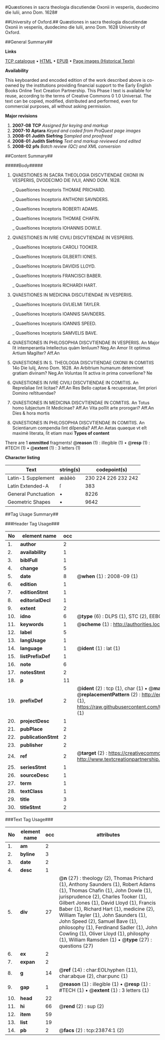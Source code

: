 #Quæstiones in sacra theologia discutiendæ Oxonii in vesperiis, duodecimo die Iulii, anno Dom. 1628#

##University of Oxford.##
Quæstiones in sacra theologia discutiendæ Oxonii in vesperiis, duodecimo die Iulii, anno Dom. 1628
University of Oxford.

##General Summary##

**Links**

[TCP catalogue](http://www.ota.ox.ac.uk/tcp/)  • 
[HTML](http://tei.it.ox.ac.uk/tcp/Texts-HTML/free/A08/A08712.html)  • 
[EPUB](http://tei.it.ox.ac.uk/tcp/Texts-EPUB/free/A08/A08712.epub) • 
[Page images (Historical Texts)](https://data.historicaltexts.jisc.ac.uk/view?pubId=eebo-20235124e&pageId=eebo-20235124e-23874-1)

**Availability**

This keyboarded and encoded edition of the
	       work described above is co-owned by the institutions
	       providing financial support to the Early English Books
	       Online Text Creation Partnership. This Phase I text is
	       available for reuse, according to the terms of Creative
	       Commons 0 1.0 Universal. The text can be copied,
	       modified, distributed and performed, even for
	       commercial purposes, all without asking permission.

**Major revisions**

1. __2007-08__ __TCP__ *Assigned for keying and markup*
1. __2007-10__ __Aptara__ *Keyed and coded from ProQuest page images*
1. __2008-01__ __Judith Siefring__ *Sampled and proofread*
1. __2008-01__ __Judith Siefring__ *Text and markup reviewed and edited*
1. __2008-02__ __pfs__ *Batch review (QC) and XML conversion*

##Content Summary##

#####Body#####

1. QVAESTIONES IN
SACRA THEOLOGIA DISCVTIENDAE 
OXONII IN VESPERIIS,
DVODECIMO DIE IVLII,
ANNO DOM. 1628.

    _ Quaeſtiones Inceptoris THOMAE PRICHARD.

    _ Quaeſtiones Inceptoris ANTHONII SAVNDERS.

    _ Quaeſtiones Inceptoris ROBERTI ADAMS.

    _ Quaeſtiones Inceptoris THOMAE CHAFIN.

    _ Quaeſtiones Inceptoris IOHANNIS DOWLE.

1. QVAESTIONES IN IVRE CIVILI DISCVTIENDAE
IN VESPERIIS.

    _ Quaeſtiones Inceptoris CAROLI TOOKER.

    _ Quaeſtiones Inceptoris GILBERTI IONES.

    _ Quaeſtiones Inceptoris DAVIDIS LLOYD.

    _ Quaeſtiones Inceptoris FRANCISCI BABER.

    _ Quaeſtiones Inceptoris RICHARDI HART.

1. QVAESTIONES IN MEDICINA
DISCUTIENDAE IN VESPERIIS.

    _ Quaeſtiones Inceptoris GVLIELMI TAYLER.

    _ Quaeſtiones Inceptoris IOANNIS SAVNDERS.

    _ Quaeſtiones Inceptoris IOANNIS SPEED.

    _ Quaeſtiones Inceptoris SAMVELIS BAVE.

1. QVAESTIONES IN PHILOSOPHIA DISCVTIENDAE
IN VESPERIIS.
An Major ſit intemperantia Intellectus quàm ſenſuum? Neg.An Amor ſit optimus Artium Magiſter? Aff.An
1. QVAESTIONES IN S. THEOLOGIA DISCVTIENDAE 
OXONII IN COMITIIS
14o Die Iulij, Anno Dom. 1628.
An Arbitrium humanum determinet gratiam divinam? Neg.An Voluntas ſit activa in prima converſione? Ne
1. QVAESTIONES IN IVRE CIVILI DISCVTIENDAE
IN COMITIIS.
An Repreſaliae ſint licitae? Aff.An Res Bello captae & recuperatae, ſint priori Domino reſtituendae?
1. QVAESTIONES IN MEDICINA DISCVTIENDAE
IN COMITIIS.
An Totus homo ſubjectum ſit Medicinae? Aff.An Vita poſſit arte prorogari? Aff.An Dies & hora mortis 
1. QVAESTIONES IN PHILOSOPHIA DISCVTIENDAE
IN COMITIIS.
An Scientiarum compendia ſint diſpendia? Aff.An Aetas quaeque vt eſt maximè literata, ſit etiam maxi
**Types of content**


There are 1 **ommitted** fragments! 
 @__reason__ (1) : illegible (1)  •  @__resp__ (1) : #TECH (1)  •  @__extent__ (1) : 3 letters (1)

**Character listing**


|Text|string(s)|codepoint(s)|
|---|---|---|
|Latin-1 Supplement|æàâèò|230 224 226 232 242|
|Latin Extended-A|ſ|383|
|General Punctuation|•|8226|
|Geometric Shapes|▪|9642|

##Tag Usage Summary##

###Header Tag Usage###

|No|element name|occ|attributes|
|---|---|---|---|
|1.|__author__|2||
|2.|__availability__|1||
|3.|__biblFull__|1||
|4.|__change__|5||
|5.|__date__|8| @__when__ (1) : 2008-09 (1)|
|6.|__edition__|1||
|7.|__editionStmt__|1||
|8.|__editorialDecl__|1||
|9.|__extent__|2||
|10.|__idno__|6| @__type__ (6) : DLPS (1), STC (2), EEBO-CITATION (1), OCLC (1), VID (1)|
|11.|__keywords__|1| @__scheme__ (1) : http://authorities.loc.gov/ (1)|
|12.|__label__|5||
|13.|__langUsage__|1||
|14.|__language__|1| @__ident__ (1) : lat (1)|
|15.|__listPrefixDef__|1||
|16.|__note__|6||
|17.|__notesStmt__|2||
|18.|__p__|11||
|19.|__prefixDef__|2| @__ident__ (2) : tcp (1), char (1)  •  @__matchPattern__ (2) : ([0-9\-]+):([0-9IVX]+) (1), (.+) (1)  •  @__replacementPattern__ (2) : http://eebo.chadwyck.com/downloadtiff?vid=$1&page=$2 (1), https://raw.githubusercontent.com/textcreationpartnership/Texts/master/tcpchars.xml#$1 (1)|
|20.|__projectDesc__|1||
|21.|__pubPlace__|2||
|22.|__publicationStmt__|2||
|23.|__publisher__|2||
|24.|__ref__|2| @__target__ (2) : https://creativecommons.org/publicdomain/zero/1.0/ (1), http://www.textcreationpartnership.org/docs/. (1)|
|25.|__seriesStmt__|1||
|26.|__sourceDesc__|1||
|27.|__term__|1||
|28.|__textClass__|1||
|29.|__title__|3||
|30.|__titleStmt__|2||


###Text Tag Usage###

|No|element name|occ|attributes|
|---|---|---|---|
|1.|__am__|2||
|2.|__byline__|3||
|3.|__date__|2||
|4.|__desc__|1||
|5.|__div__|27| @__n__ (27) : theology (2), Thomas Prichard (1), Anthony Saunders (1), Robert Adams (1), Thomas Chafin (1), John Dowle (1), jurisprudence (2), Charles Tooker (1), Gilbert Jones (1), David Lloyd (1), Francis Baber (1), Richard Hart (1), medicine (2), William Tayler (1), John Saunders (1), John Speed (2), Samuel Bave (1), philosophy (1), Ferdinand Sadler (1), John Cowling (1), Oliver Lloyd (1), philosphy (1), William Ramsden (1)  •  @__type__ (27) : questions (27)|
|6.|__ex__|2||
|7.|__expan__|2||
|8.|__g__|14| @__ref__ (14) : char:EOLhyphen (11), char:abque (2), char:punc (1)|
|9.|__gap__|1| @__reason__ (1) : illegible (1)  •  @__resp__ (1) : #TECH (1)  •  @__extent__ (1) : 3 letters (1)|
|10.|__head__|22||
|11.|__hi__|66| @__rend__ (2) : sup (2)|
|12.|__item__|59||
|13.|__list__|19||
|14.|__pb__|2| @__facs__ (2) : tcp:23874:1 (2)|
